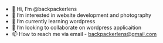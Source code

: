 - 👋 Hi, I’m @backpackerlens
- 👀 I’m interested in website development and photography
- 🌱 I’m currently learning wordpress
- 💞️ I’m looking to collaborate on wordpress applicaition
- 📫 How to reach me  via email - backpackerlens@gmail.com

<!---
backpackerlens/backpackerlens is a ✨ special ✨ repository because its `README.md` (this file) appears on your GitHub profile.
You can click the Preview link to take a look at your changes.
--->
